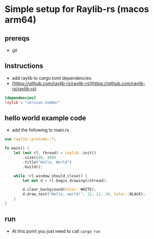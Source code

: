 # Simple setup for Raylib-rs (macos arm64)

## prereqs

- git

## Instructions

- add raylib to cargo.toml dependencies
- [https://github.com/raylib-rs/raylib-rs](https://github.com/raylib-rs/raylib-rs)

```toml
[dependencies]
raylib = "version.number"
```

## hello world example code

- add the following to main.rs

```rs
use raylib::prelude::*;

fn main() {
    let (mut rl, thread) = raylib::init()
        .size(640, 480)
        .title("Hello, World")
        .build();

    while !rl.window_should_close() {
        let mut d = rl.begin_drawing(&thread);

        d.clear_background(Color::WHITE);
        d.draw_text("Hello, world!", 12, 12, 20, Color::BLACK);
    }
}
```

## run

- At this point you just need to call `cargo run`
